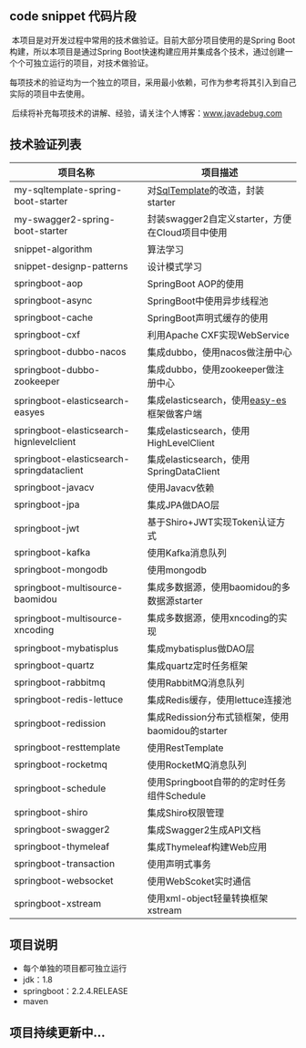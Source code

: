 ## code snippet 代码片段

​		本项目是对开发过程中常用的技术做验证。目前大部分项目使用的是Spring Boot构建，所以本项目是通过Spring Boot快速构建应用并集成各个技术，通过创建一个个可独立运行的项目，对技术做验证。

​		每项技术的验证均为一个独立的项目，采用最小依赖，可作为参考将其引入到自己实际的项目中去使用。

​		后续将补充每项技术的讲解、经验，请关注个人博客：www.javadebug.com

## 技术验证列表

| 项目名称                                  | 项目描述                                                     |
| ----------------------------------------- | ------------------------------------------------------------ |
| my-sqltemplate-spring-boot-starter        | 对[SqlTemplate](https://gitee.com/link?target=https%3A%2F%2Fgithub.com%2Fwenzuojing%2FSqlTemplate)的改造，封装starter |
| my-swagger2-spring-boot-starter           | 封装swagger2自定义starter，方便在Cloud项目中使用             |
| snippet-algorithm                         | 算法学习                                                     |
| snippet-designp-patterns                  | 设计模式学习                                                 |
| springboot-aop                            | SpringBoot AOP的使用                                         |
| springboot-async                          | SpringBoot中使用异步线程池                                   |
| springboot-cache                          | SpringBoot声明式缓存的使用                                   |
| springboot-cxf                            | 利用Apache CXF实现WebService                                 |
| springboot-dubbo-nacos                    | 集成dubbo，使用nacos做注册中心                               |
| springboot-dubbo-zookeeper                | 集成dubbo，使用zookeeper做注册中心                           |
| springboot-elasticsearch-easyes           | 集成elasticsearch，使用[easy-es](https://www.easy-es.cn/)框架做客户端 |
| springboot-elasticsearch-hignlevelclient  | 集成elasticsearch，使用HighLevelClient                       |
| springboot-elasticsearch-springdataclient | 集成elasticsearch，使用SpringDataClient                      |
| springboot-javacv                         | 使用Javacv依赖                                               |
| springboot-jpa                            | 集成JPA做DAO层                                               |
| springboot-jwt                            | 基于Shiro+JWT实现Token认证方式                               |
| springboot-kafka                          | 使用Kafka消息队列                                            |
| springboot-mongodb                        | 使用mongodb                                                  |
| springboot-multisource-baomidou           | 集成多数据源，使用baomidou的多数据源starter                  |
| springboot-multisource-xncoding           | 集成多数据源，使用xncoding的实现                             |
| springboot-mybatisplus                    | 集成mybatisplus做DAO层                                       |
| springboot-quartz                         | 集成quartz定时任务框架                                       |
| springboot-rabbitmq                       | 使用RabbitMQ消息队列                                         |
| springboot-redis-lettuce                  | 集成Redis缓存，使用lettuce连接池                             |
| springboot-redission                      | 集成Redission分布式锁框架，使用baomidou的starter             |
| springboot-resttemplate                   | 使用RestTemplate                                             |
| springboot-rocketmq                       | 使用RocketMQ消息队列                                         |
| springboot-schedule                       | 使用Springboot自带的的定时任务组件Schedule                   |
| springboot-shiro                          | 集成Shiro权限管理                                            |
| springboot-swagger2                       | 集成Swagger2生成API文档                                      |
| springboot-thymeleaf                      | 集成Thymeleaf构建Web应用                                     |
| springboot-transaction                    | 使用声明式事务                                               |
| springboot-websocket                      | 使用WebScoket实时通信                                        |
| springboot-xstream                        | 使用xml-object轻量转换框架xstream                            |



## 项目说明

- 每个单独的项目都可独立运行
- jdk：1.8
- springboot：2.2.4.RELEASE
- maven



## 项目持续更新中...
